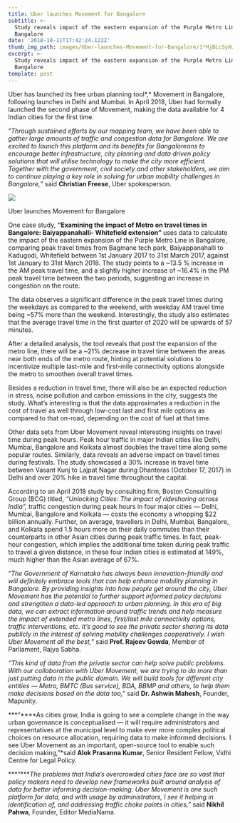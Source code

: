 ```yaml
---
title: Uber launches Movement for Bangalore
subtitle: >-
  Study reveals impact of the eastern expansion of the Purple Metro Line in
  Bangalore
date: '2018-10-11T17:42:24.122Z'
thumb_img_path: images/Uber-launches-Movement-for-Bangalore/1*HjBLcSyXwVxOgismYRwkMQ.png
excerpt: >-
  Study reveals impact of the eastern expansion of the Purple Metro Line in
  Bangalore
template: post
---
```

Uber has launched its free urban planning tool*,* Movement in Bangalore, following launches in Delhi and Mumbai. In April 2018, Uber had formally launched the second phase of Movement, making the data available for 4 Indian cities for the first time.

“*Through sustained efforts by our mapping team, we have been able to gather large amounts of traffic and congestion data for Bangalore. We are excited to launch this platform and its benefits for Bangaloreans to encourage better infrastructure, city planning and data driven policy solutions that will utilise technology to make the city more efficient. Together with the government, civil society and other stakeholders, we aim to continue playing a key role in solving for urban mobility challenges in Bangalore,*” said **Christian Freese**, Uber spokesperson.

![](/images/Uber-launches-Movement-for-Bangalore/1*HjBLcSyXwVxOgismYRwkMQ.png)

<figcaption>Uber launches Movement for Bangalore</figcaption>

One case study, **“Examining the impact of Metro on travel times in Bangalore: Baiyappanahalli- Whitefield extension”** uses data to calculate the impact of the eastern expansion of the Purple Metro Line in Bangalore, comparing peak travel times from Bagmane tech park, Baiyappanahalli to Kadugodi, Whitefield between 1st January 2017 to 31st March 2017, against 1st January to 31st March 2018. The study points to a ~13.5 % increase in the AM peak travel time, and a slightly higher increase of ~16.4% in the PM peak travel time between the two periods, suggesting an increase in congestion on the route.

The data observes a significant difference in the peak travel times during the weekdays as compared to the weekend, with weekday AM travel time being ~57% more than the weekend. Interestingly, the study also estimates that the average travel time in the first quarter of 2020 will be upwards of 57 minutes.

After a detailed analysis, the tool reveals that post the expansion of the metro line, there will be a ~21% decrease in travel time between the areas near both ends of the metro route, hinting at potential solutions to incentivize multiple last-mile and first-mile connectivity options alongside the metro to smoothen overall travel times.

Besides a reduction in travel time, there will also be an expected reduction in stress, noise pollution and carbon emissions in the city, suggests the study. What’s interesting is that the data approximates a reduction in the cost of travel as well through low-cost last and first mile options as compared to that on-road, depending on the cost of fuel at that time.

Other data sets from Uber Movement reveal interesting insights on travel time during peak hours. Peak hour traffic in major Indian cities like Delhi, Mumbai, Bangalore and Kolkata almost doubles the travel time along some popular routes. Similarly, data reveals an adverse impact on travel times during festivals. The study showcased a 30% increase in travel time between Vasant Kunj to Lajpat Nagar during Dhanteras (October 17, 2017) in Delhi and over 20% hike in travel time throughout the capital.

According to an April 2018 study by consulting firm, Boston Consulting Group (BCG) titled, *“Unlocking Cities: The impact of ridesharing across India”,* traffic congestion during peak hours in four major cities — Delhi, Mumbai, Bangalore and Kolkata — costs the economy a whopping $22 billion annually. Further, on average, travellers in Delhi, Mumbai, Bangalore, and Kolkata spend 1.5 hours more on their daily commutes than their counterparts in other Asian cities during peak traffic times. In fact, peak-hour congestion, which implies the additional time taken during peak traffic to travel a given distance, in these four Indian cities is estimated at 149%, much higher than the Asian average of 67%.

“*The Government of Karnataka has always been innovation-friendly and will definitely embrace tools that can help enhance mobility planning in Bangalore. By providing insights into how people get around the city, Uber Movement has the potential to further support informed policy decisions and strengthen a data-led approach to urban planning. In this era of big data, we can extract information around traffic trends and help measure the impact of extended metro lines, first/last mile connectivity options, traffic interventions, etc. It’s good to see the private sector sharing its data publicly in the interest of solving mobility challenges cooperatively. I wish Uber Movement all the best,*” said **Prof. Rajeev Gowda**, Member of Parliament, Rajya Sabha.

*“This kind of data from the private sector can help solve public problems. With our collaboration with Uber Movement, we are trying to do more than just putting data in the public domain. We will build tools for different city entities — Metro, BMTC (Bus service), BDA, BBMP and others, to help them make decisions based on the data too,”* said  **Dr. Ashwin Mahesh**, Founder, Mapunity.

***“****As cities grow, India is going to see a complete change in the way urban governance is conceptualised — it will require administrators and representatives at the municipal level to make ever more complex political choices on resource allocation, requiring data to make informed decisions. I see Uber Movement as an important, open-source tool to enable such decision making,”*said **Alok Prasanna Kumar**, Senior Resident Fellow, Vidhi Centre for Legal Policy.

***“****The problems that India’s overcrowded cities face are so vast that policy makers need to develop new frameworks built around analysis of data for better informing decision-making. Uber Movement is one such platform for data, and with usage by administrators, I see it helping in identification of, and addressing traffic choke points in cities,”* said **Nikhil Pahwa**, Founder, Editor MediaNama.
